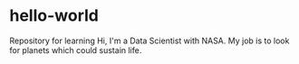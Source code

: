 # hello-world
Repository for learning 
Hi, I'm a Data Scientist with NASA. My job is to look for planets which could sustain life.
